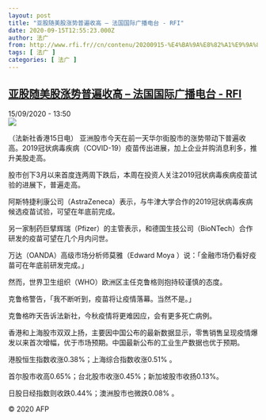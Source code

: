 ```yaml
---
layout: post
title: "亚股随美股涨势普遍收高 – 法国国际广播电台 - RFI"
date: 2020-09-15T12:55:23.000Z
author: 法广
from: http://www.rfi.fr//cn/contenu/20200915-%E4%BA%9A%E8%82%A1%E9%9A%8F%E7%BE%8E%E8%82%A1%E6%B6%A8%E5%8A%BF%E6%99%AE%E9%81%8D%E6%94%B6%E9%AB%98
tags: [ 法广 ]
categories: [ 法广 ]
---
```

<!--1600174523000-->
[亚股随美股涨势普遍收高 – 法国国际广播电台 - RFI](http://www.rfi.fr//cn/contenu/20200915-%E4%BA%9A%E8%82%A1%E9%9A%8F%E7%BE%8E%E8%82%A1%E6%B6%A8%E5%8A%BF%E6%99%AE%E9%81%8D%E6%94%B6%E9%AB%98)
------

<div>
<div>15/09/2020 - 13:50</div><img src="https://s.rfi.fr/media/display/aac4a8ae-f74b-11ea-8911-005056bff430/w:310/p:16x9/eco0004b.200915195002.jpg"><div class="t-content__body u-clearfix"><p>（法新社香港15日电）    亚洲股市今天在前一天华尔街股市的涨势带动下普遍收高。2019冠状病毒疾病（COVID-19）疫苗传出进展，加上企业并购消息利多，推升美股走高。</p><p>    股市创下3月以来首度连两周下跌后，本周在投资人关注2019冠状病毒疾病疫苗试验的进展下，普遍走高。</p><p>    阿斯特捷利康公司（AstraZeneca）表示，与牛津大学合作的2019冠状病毒疾病候选疫苗试验，可望在年底前完成。</p><p>    另一家制药巨擘辉瑞（Pfizer）的主管表示，和德国生技公司（BioNTech）合作研发的疫苗可望在几个月内问世。</p><p>    万达（OANDA）高级市场分析师莫雅（Edward Moya ）说：「金融市场仍看好疫苗可在年底前研发完成。」</p><p>    然而，世界卫生组织（WHO）欧洲区主任克鲁格则抱持较谨慎的态度。</p><p>    克鲁格警告，「我不断听到，疫苗将让疫情落幕。当然不是。」</p><p>    克鲁格昨天告诉法新社，今秋疫情将更难因应，会有更多死亡病例。</p><p>    香港和上海股市双双上扬，主要因中国公布的最新数据显示，零售销售呈现疫情爆发以来首次增幅，优于市场预期。中国最新公布的工业生产数据也优于预期。</p><p>    港股恒生指数收涨0.38%；上海综合指数收涨0.51% 。</p><p>    首尔股市收高0.65%；台北股市收涨0.45%；新加坡股市收扬0.13%。</p><p>    日股日经指数则收跌0.44%；澳洲股市也微跌0.08% 。</p><p class="t-copyright">© 2020 AFP</p>        </div>
</div>

